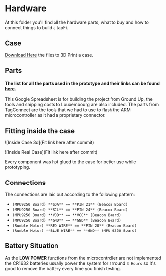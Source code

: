 # Hardware

At this folder you'll find all the hardware parts, what to buy and how to connect things to build a tapFi.

## Case

[Download Here](https://github.com/joaopedrovbs/tapFi/tree/master/hardware/stl-files) the files to 3D Print a case.

## Parts 

#### The list for all the parts used in the prototype and their links can be found [here](https://docs.google.com/spreadsheets/d/1pxn552UrJLPFjxMJo8Y3OLqV407wsjz8_O9QdrBkuIY/edit?usp=sharing).

This Google Spreadsheet is for building the project from Ground Up, the tools and shipping costs to Louxembourg are also included. The parts from TagConnect are the tools that we had to use to flash the ARM microcontroller as it had a proprietary connector. 

## Fitting inside the case

![Inside Case 3d](Fit link here after commit)

![Inside Real Case](Fit link here after commit)

Every component was hot glued to the case for better use while prototyping. 

## Connections

The connections are laid out according to the following pattern:
- `(MPU9250 Board) **SDA** == **PIN 21** (Beacon Board)`
- `(MPU9250 Board) **SCL** == **PIN 24** (Beacon Board)`
- `(MPU9250 Board) **VDD** == **VCC** (Beacon Board)`
- `(MPU9250 Board) **GND** == **GND** (Beacon Board)`
- `(Rumble Motor) **RED WIRE** == **PIN 20** (Beacon Board)`
- `(Rumble Motor) **BLUE WIRE** == **GND** (MPU 9250 Board)`

## Battery Situation

As the **LOW POWER** functions from the microcontroller are not implemented the CR1632 batteries usually power the system for arround `3 Hours` so it's good to remove the battery every time you finish testing.
